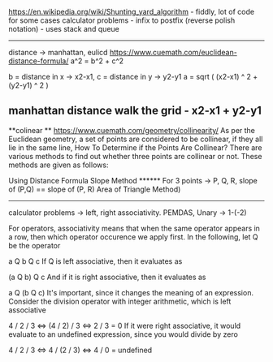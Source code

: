 https://en.wikipedia.org/wiki/Shunting_yard_algorithm - fiddly, lot of code for some cases
calculator problems - infix to postfix (reverse polish notation) - uses stack and queue

---
distance -> manhattan, eulicd
https://www.cuemath.com/euclidean-distance-formula/ a^2 = b^2 + c^2

b = distance in x -> x2-x1, c = distance in y -> y2-y1 a = sqrt ( (x2-x1) ^ 2 + (y2-y1) ^ 2 )

manhattan distance walk the grid - x2-x1 + y2-y1
---

**colinear ** https://www.cuemath.com/geometry/collinearity/ As per the Euclidean geometry, a set of points are considered to be collinear, if they all lie in the same line, How To Determine if the Points Are Collinear? There are various methods to find out whether three points are collinear or not. These methods are given as follows:

Using Distance Formula Slope Method ****** For 3 points -> P, Q, R, slope of (P,Q) == slope of (P, R) Area of Triangle Method)

---

calculator problems -> left, right associativity. PEMDAS, Unary -> 1-(-2)


For operators, associativity means that when the same operator appears in a row, then which operator occurence we apply first. In the following, let Q be the operator

a Q b Q c
If Q is left associative, then it evaluates as

(a Q b) Q c
And if it is right associative, then it evaluates as

a Q (b Q c)
It's important, since it changes the meaning of an expression. Consider the division operator with integer arithmetic, which is left associative

4 / 2 / 3    <=>    (4 / 2) / 3    <=> 2 / 3     = 0
If it were right associative, it would evaluate to an undefined expression, since you would divide by zero

4 / 2 / 3    <=>    4 / (2 / 3)    <=> 4 / 0     = undefined

